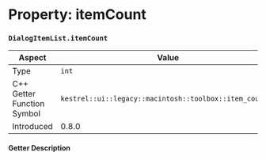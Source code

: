 
# Property: itemCount
### `DialogItemList.itemCount`

| Aspect | Value |
| --- | --- |
| Type | `int` |
| C++ Getter Function Symbol | `kestrel::ui::legacy::macintosh::toolbox::item_count()` |
| Introduced | 0.8.0 |

#### Getter Description

